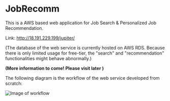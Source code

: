 # JobRecomm
This is a AWS based web application for Job Search & Personalized Job Recommendation.

Link: http://18.191.229.199/jupiter/

(The database of the web service is currently hosted on AWS RDS. Because there is only limited usage for free-tier,  the "search" and "recommendation" functionalities might behave abnormally.)

**(More information to come! Please visit later )**

The following diagram is the workflow of the web service developed from scratch:

![Image of workflow](https://user-images.githubusercontent.com/71158530/96680418-13bbb900-133b-11eb-9e9f-94d4065cda65.jpg)


